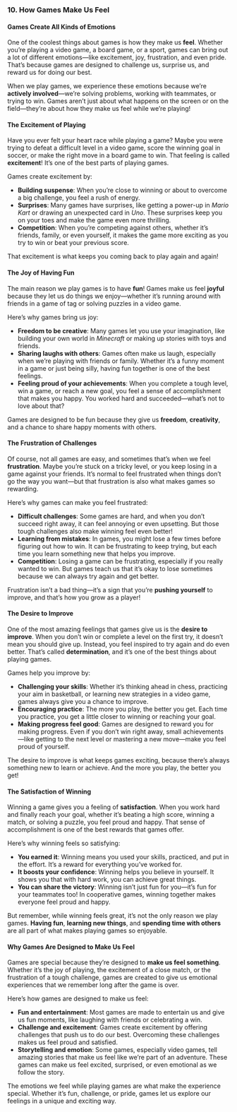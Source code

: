 ### 10. **How Games Make Us Feel**

#### Games Create All Kinds of Emotions
One of the coolest things about games is how they make us **feel**. Whether you’re playing a video game, a board game, or a sport, games can bring out a lot of different emotions—like excitement, joy, frustration, and even pride. That’s because games are designed to challenge us, surprise us, and reward us for doing our best.

When we play games, we experience these emotions because we’re **actively involved**—we’re solving problems, working with teammates, or trying to win. Games aren’t just about what happens on the screen or on the field—they’re about how they make us feel while we’re playing!

#### The Excitement of Playing
Have you ever felt your heart race while playing a game? Maybe you were trying to defeat a difficult level in a video game, score the winning goal in soccer, or make the right move in a board game to win. That feeling is called **excitement**! It’s one of the best parts of playing games.

Games create excitement by:
- **Building suspense**: When you’re close to winning or about to overcome a big challenge, you feel a rush of energy.
- **Surprises**: Many games have surprises, like getting a power-up in *Mario Kart* or drawing an unexpected card in *Uno*. These surprises keep you on your toes and make the game even more thrilling.
- **Competition**: When you’re competing against others, whether it’s friends, family, or even yourself, it makes the game more exciting as you try to win or beat your previous score.

That excitement is what keeps you coming back to play again and again!

#### The Joy of Having Fun
The main reason we play games is to have **fun**! Games make us feel **joyful** because they let us do things we enjoy—whether it’s running around with friends in a game of tag or solving puzzles in a video game.

Here’s why games bring us joy:
- **Freedom to be creative**: Many games let you use your imagination, like building your own world in *Minecraft* or making up stories with toys and friends.
- **Sharing laughs with others**: Games often make us laugh, especially when we’re playing with friends or family. Whether it’s a funny moment in a game or just being silly, having fun together is one of the best feelings.
- **Feeling proud of your achievements**: When you complete a tough level, win a game, or reach a new goal, you feel a sense of accomplishment that makes you happy. You worked hard and succeeded—what’s not to love about that?

Games are designed to be fun because they give us **freedom**, **creativity**, and a chance to share happy moments with others.

#### The Frustration of Challenges
Of course, not all games are easy, and sometimes that’s when we feel **frustration**. Maybe you’re stuck on a tricky level, or you keep losing in a game against your friends. It’s normal to feel frustrated when things don’t go the way you want—but that frustration is also what makes games so rewarding.

Here’s why games can make you feel frustrated:
- **Difficult challenges**: Some games are hard, and when you don’t succeed right away, it can feel annoying or even upsetting. But those tough challenges also make winning feel even better!
- **Learning from mistakes**: In games, you might lose a few times before figuring out how to win. It can be frustrating to keep trying, but each time you learn something new that helps you improve.
- **Competition**: Losing a game can be frustrating, especially if you really wanted to win. But games teach us that it’s okay to lose sometimes because we can always try again and get better.

Frustration isn’t a bad thing—it’s a sign that you’re **pushing yourself** to improve, and that’s how you grow as a player!

#### The Desire to Improve
One of the most amazing feelings that games give us is the **desire to improve**. When you don’t win or complete a level on the first try, it doesn’t mean you should give up. Instead, you feel inspired to try again and do even better. That’s called **determination**, and it’s one of the best things about playing games.

Games help you improve by:
- **Challenging your skills**: Whether it’s thinking ahead in chess, practicing your aim in basketball, or learning new strategies in a video game, games always give you a chance to improve.
- **Encouraging practice**: The more you play, the better you get. Each time you practice, you get a little closer to winning or reaching your goal.
- **Making progress feel good**: Games are designed to reward you for making progress. Even if you don’t win right away, small achievements—like getting to the next level or mastering a new move—make you feel proud of yourself.

The desire to improve is what keeps games exciting, because there’s always something new to learn or achieve. And the more you play, the better you get!

#### The Satisfaction of Winning
Winning a game gives you a feeling of **satisfaction**. When you work hard and finally reach your goal, whether it’s beating a high score, winning a match, or solving a puzzle, you feel proud and happy. That sense of accomplishment is one of the best rewards that games offer.

Here’s why winning feels so satisfying:
- **You earned it**: Winning means you used your skills, practiced, and put in the effort. It’s a reward for everything you’ve worked for.
- **It boosts your confidence**: Winning helps you believe in yourself. It shows you that with hard work, you can achieve great things.
- **You can share the victory**: Winning isn’t just fun for you—it’s fun for your teammates too! In cooperative games, winning together makes everyone feel proud and happy.

But remember, while winning feels great, it’s not the only reason we play games. **Having fun**, **learning new things**, and **spending time with others** are all part of what makes playing games so enjoyable.

#### Why Games Are Designed to Make Us Feel
Games are special because they’re designed to **make us feel something**. Whether it’s the joy of playing, the excitement of a close match, or the frustration of a tough challenge, games are created to give us emotional experiences that we remember long after the game is over.

Here’s how games are designed to make us feel:
- **Fun and entertainment**: Most games are made to entertain us and give us fun moments, like laughing with friends or celebrating a win.
- **Challenge and excitement**: Games create excitement by offering challenges that push us to do our best. Overcoming these challenges makes us feel proud and satisfied.
- **Storytelling and emotion**: Some games, especially video games, tell amazing stories that make us feel like we’re part of an adventure. These games can make us feel excited, surprised, or even emotional as we follow the story.
  
The emotions we feel while playing games are what make the experience special. Whether it’s fun, challenge, or pride, games let us explore our feelings in a unique and exciting way.